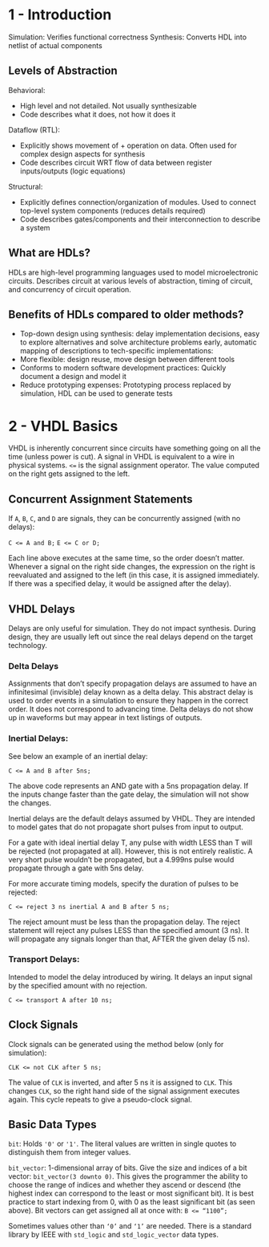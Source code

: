 # 1 - Introduction 

Simulation: Verifies functional correctness
Synthesis: Converts HDL into netlist of actual components

## Levels of Abstraction

Behavioral: 
- High level and not detailed. Not usually synthesizable
- Code describes what it does, not how it does it

Dataflow (RTL): 
- Explicitly shows movement of + operation on data. Often used for complex design aspects for synthesis
- Code describes circuit WRT flow of data between register inputs/outputs (logic equations)

Structural: 
- Explicitly defines connection/organization of modules. Used to connect top-level system components (reduces details required)
- Code describes gates/components and their interconnection to describe a system

## What are HDLs?
HDLs are high-level programming languages used to model microelectronic circuits. Describes circuit at various levels of abstraction, timing of circuit, and concurrency of circuit operation.

## Benefits of HDLs compared to older methods?

- Top-down design using synthesis: delay implementation decisions, easy to explore alternatives and solve architecture problems early, automatic mapping of descriptions to tech-specific implementations:
- More flexible: design reuse, move design between different tools
- Conforms to modern software development practices: Quickly document a design and model it
- Reduce prototyping expenses: Prototyping process replaced by simulation, HDL can be used to generate tests

# 2 - VHDL Basics

VHDL is inherently concurrent since circuits have something going on all the time (unless power is cut). A signal in VHDL is equivalent to a wire in physical systems. `<=` is the signal assignment operator. The value computed on the right gets assigned to the left.

## Concurrent Assignment Statements

If `A`, `B`, `C`, and `D` are signals, they can be concurrently assigned (with no delays):

`C <= A and B;`
`E <= C or D;`

Each line above executes at the same time, so the order doesn’t matter. Whenever a signal on the right side changes, the expression on the right is reevaluated and assigned to the left (in this case, it is assigned immediately. If there was a specified delay, it would be assigned after the delay). 
 
## VHDL Delays

Delays are only useful for simulation. They do not impact synthesis. During design, they are usually left out since the real delays depend on the target technology. 

### Delta Delays 

Assignments that don’t specify propagation delays are assumed to have an infinitesimal (invisible) delay known as a delta delay. This abstract delay is used to order events in a simulation to ensure they happen in the correct order. It does not correspond to advancing time. Delta delays do not show up in waveforms but may appear in text listings of outputs. 

### Inertial Delays:

See below an example of an inertial delay: 

`C <= A and B after 5ns;`

The above code represents an AND gate with a 5ns propagation delay. If the inputs change faster than the gate delay, the simulation will not show the changes.

Inertial delays are the default delays assumed by VHDL. They are intended to model gates that do not propagate short pulses from input to output.

For a gate with ideal inertial delay T, any pulse with width LESS than T will be rejected (not propagated at all). However, this is not entirely realistic. A very short pulse wouldn’t be propagated, but a 4.999ns pulse would propagate through a gate with 5ns delay. 

For more accurate timing models, specify the duration of pulses to be rejected:

`C <= reject 3 ns inertial A and B after 5 ns;`

The reject amount must be less than the propagation delay. The reject statement will reject any pulses LESS than the specified amount (3 ns). It will propagate any signals longer than that, AFTER the given delay (5 ns).

### Transport Delays:

Intended to model the delay introduced by wiring. It delays an input signal by the specified amount with no rejection.

`C <= transport A after 10 ns;`

## Clock Signals

Clock signals can be generated using the method below (only for simulation):

`CLK <= not CLK after 5 ns;`

The value of `CLK` is inverted, and after 5 ns it is assigned to `CLK`. This changes `CLK`, so the right hand side of the signal assignment executes again. This cycle repeats to give a pseudo-clock signal.

## Basic Data Types

`bit`:  Holds `'0'` or `'1'`. The literal values are written in single quotes to distinguish them from integer values.

`bit_vector`: 1-dimensional array of bits. Give the size and indices of a bit vector: `bit_vector(3 downto 0)`. This gives the programmer the ability to choose the range of indices and whether they ascend or descend (the highest index can correspond to the least or most significant bit). It is best practice to start indexing from 0, with 0 as the least significant bit (as seen above). Bit vectors can get assigned all at once with: `B <= “1100”;`

Sometimes values other than `‘0’` and `‘1’` are needed. There is a standard library by IEEE with `std_logic` and `std_logic_vector` data types.